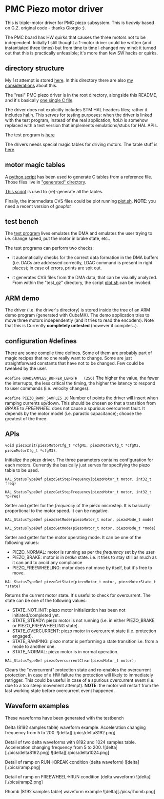 PMC Piezo motor driver
======================

This is triple-motor driver for PMC piezo subsystem. This is *heavily* based on G.Z. original code - thanks Giorgio :).

The PMC board has HW quirks that causes the three motors not to be independent. Initially I still thought a 1-motor driver could be written (and instantiated three times) but from time to time I changed my mind: it turned out that this is practically unfeasible; it's more than few SW hacks or quirks.

directory structure
-------------------

My 1st attempt is stored [here](./old). In this directory there are also [my considerations](old/README.md) about this.

The "real" PMC piezo driver is in the root directory, alongside this README, and it's basically [one single C file](./piezo_gz.c).

The driver does not explicitly includes STM HAL headers files; rather it includes [hal.h](hal.h). This serves for testing purposes: when the driver is linked with the test program, instead of the real application, *hal.h* is somehow replaced with a test version that implements emulations/stubs for HAL APIs.

The test program is [here](./test_gz)

The drivers needs special magic tables for driving motors. The table stuff is [here](./tables).

motor magic tables
------------------

A [python script](./faulhaber_csv_to_c.py) has been used to generate C tables from a reference file. Those files live in ["generated" directory](./tables/generated).

[This script](./gen/sh) is used to (re)-generate all the tables.

Finally, the intermediate CVS files could be plot running [plot.sh](./plot.sh). **NOTE**: you need a recent version of *gnuplot*

test bench
----------

The [test program](./test_gz/piezo_test.c) lives emulates the DMA and emulates the user trying to i.e. change speed, put the motor in brake state, etc..

The test programs can perform two checks:

- it automatically checks for the correct data formation in the DMA buffers (i.e. DACs are addressed correctly, LDAC command is present in right places); in case of errors, prints are spit out.

- it generates CVS files from the DMA data, that can be visually analyzed. From within the "test_gz" directory, the script [plot.sh](./plot.sh) can be invoked.


ARM demo
--------

The driver (i.e. the driver's directory) is stored inside the tree of an ARM demo program (generated with CubeMX).
The demo application tries to move three motors independently (and it tries to read the encoders). Note that this is Currently **completely untested** (however it compiles..).


configuration #defines
----------------------

There are some compile time defines. Some of them are probably part of magic recipes that no one really want to change. Some are just straightforward constants that have not to be changed. Few could be tweaked by the user.

`#define QUADSAMPLES_BUFFER_LENGTH   (256)`
The higher the value, the fewer the interrupts, the less critical the timing, the higher the latency to respond to user commands (i.e. velocity changes).

`#define PIEZO_RAMP_SAMPLES 10`
Number of points the driver will insert when ramping currents up/down. This should be chosen so that a transition from *BRAKE* to *FREEWHEEL* does not cause a spurious overcurrent fault. It depends by the motor model (i.e. parastic capacitance); choose the greatest of the three.

APIs
----

`void piezoInit(piezoMotorCfg_t *cfgM1, piezoMotorCfg_t *cfgM2, piezoMotorCfg_t *cfgM3)`:

Initialize the piezo driver. The three parameters contains configuration for each motors. Currently
the basically just serves for specifying the piezo table to be used.

`HAL_StatusTypeDef piezoSetStepFrequency(piezoMotor_t motor, int32_t freq)`

`HAL_StatusTypeDef piezoGetStepFrequency(piezoMotor_t motor, int32_t *pFreq)`

Setter and getter for the *frequency* of the piezo microstep. It is basically proportional to the motor speed.
It can be negative.

`HAL_StatusTypeDef piezoSetMode(piezoMotor_t motor, piezoMode_t mode)`

`HAL_StatusTypeDef piezoGetMode(piezoMotor_t motor, piezoMode_t *mode)`

Setter and getter for the motor operating mode. It can be one of the following values:

 - PIEZO_NORMAL: motor is running as per the *frequency* set by the user
 - PIEZO_BRAKE: motor is in *brake* state. i.e. it tries to stay still as much as it can and to avoid any compliance
 - PIEZO_FREEWHEELING: motor does not move by itself, but it's free to move.


`HAL_StatusTypeDef piezoGetState(piezoMotor_t motor, piezoMotorState_t *state)`

Returns the current motor state. It's useful to check for overcurrent. The state can be one of the following values:

 - STATE_NOT_INIT: piezo motor initialization has been not initiated/completed yet.
 - STATE_STEADY: piezo motor is not running (i.e. in either PIEZO_BRAKE or PIEZO_FREEWHEELING state).
 - STATE_OVERCURRENT: piezo motor in overcurrent state (i.e. protection engaged).
 - STATE_RAMPING: piezo motor is performing a state transition i.e. from a mode to another one.
 - STATE_NORMAL: piezo motor is in normal operation.

`HAL_StatusTypeDef piezoOvercurrentClear(piezoMotor_t motor);`

Clears the "overcurrent" protection state and re-enables the overcurrent protection.
In case of a HW failure the protection will likely to immediately retrigger.
This could be useful in case of a spurious overcurrent event (i.e. due to a too steep movement attempt).
**NOTE**: the motor will restart from the last working state before overcurrent event happened.

Waveform examples
-----------------

These waveforms have been generated with the testbench

Delta (8192 samples table) waveform example. Acceleration changing frequency from 5 to 200.
![delta][./pics/delta8192.png]


Detail of two delta waveforms with 8192 and 1024 samples table. Acceleration changing frequency from 5 to 200.
![delta][./pics/delta8192.png]
![delta][./pics/delta1024.png]

Detail of ramp on RUN->BREAK condition (delta waveform)
![delta][./pics/ramp.png]

Detail of ramp on FREEWHEEL->RUN condition (delta waveform)
![delta][./pics/ramp2.png]

Rhomb (8192 samples table) waveform example
![delta][./pics/rhomb.png]
